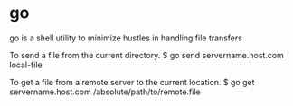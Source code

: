 # go
go is a shell utility to minimize hustles in handling file transfers

To send a file from the current directory.
    $ go send servername.host.com local-file

To get a file from a remote server to the current location.
    $ go get servername.host.com /absolute/path/to/remote.file
